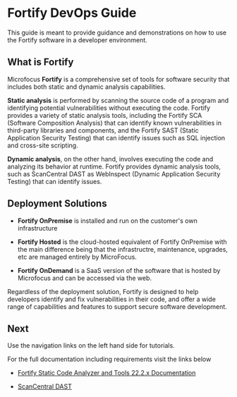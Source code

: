 # Fortify DevOps Guide

This guide is meant to provide guidance and demonstrations on how to use the Fortify software in a developer environment.

## What is Fortify

Microfocus **Fortify** is a comprehensive set of tools for software security that includes both static and dynamic analysis capabilities.

**Static analysis** is performed by scanning the source code of a program and identifying potential vulnerabilities without executing the code. Fortify provides a variety of static analysis tools, including the Fortify SCA (Software Composition Analysis) that can identify known vulnerabilities in third-party libraries and components, and the Fortify SAST (Static Application Security Testing) that can identify issues such as SQL injection and cross-site scripting.

**Dynamic analysis**, on the other hand, involves executing the code and analyzing its behavior at runtime. Fortify provides dynamic analysis tools, such as ScanCentral DAST as WebInspect (Dynamic Application Security Testing) that can identify issues.

## Deployment Solutions

- **Fortify OnPremise** is installed and run on the customer's own infrastructure

- **Fortify Hosted** is the cloud-hosted equivalent of Fortify OnPremise with the main difference being that the infrastructre, maintenance, upgrades, etc are managed entirely by MicroFocus.  

- **Fortify OnDemand** is a SaaS version of the software that is hosted by Microfocus and can be accessed via the web.

Regardless of the deployment solution, Fortify is designed to help developers identify and fix vulnerabilities in their code, and offer a wide range of capabilities and features to support secure software development.

## Next
Use the navigation links on the left hand side for tutorials.

For the full documentation including requirements visit the links below

- [Fortify Static Code Analyzer and Tools 22.2.x Documentation](https://www.microfocus.com/documentation/fortify-static-code-analyzer-and-tools/)

- [ScanCentral DAST](https://www.microfocus.com/documentation/fortify-ScanCentral-DAST/)

